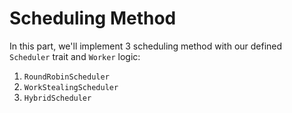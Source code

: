 # Scheduling Method

In this part, we'll implement 3 scheduling method with our defined `Scheduler` trait and `Worker` logic:
1. `RoundRobinScheduler`
2. `WorkStealingScheduler`
3. `HybridScheduler`
